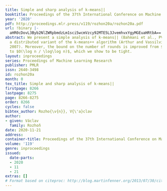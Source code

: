 ```yaml
---
title: Simple and sharp analysis of k-means||
booktitle: Proceedings of the 37th International Conference on Machine Learning
year: '2020'
pdf: http://proceedings.mlr.press/v119/rozhon20a/rozhon20a.pdf
url: !binary |-
  aHR0cDovL3Byb2NlZWRpbmdzLm1sci5wcmVzcy92MTE5L3JvemhvxYgyMGEuaHRtbA==
abstract: We present a simple analysis of k-means|| (Bahmani et al., PVLDB 2012) -
  a distributed variant of the k-means++ algorithm (Arthur and Vassilvitskii, SODA
  2007). Moreover, the bound on the number of rounds is improved from $O(\log n)$
  to $O(\log n / \log\log n)$, which we show to be tight.
layout: inproceedings
series: Proceedings of Machine Learning Research
publisher: PMLR
issn: 2640-3498
id: rozhon20a
month: 0
tex_title: Simple and sharp analysis of k-means||
firstpage: 8266
lastpage: 8275
page: 8266-8275
order: 8266
cycles: false
bibtex_author: Rozho{\v{n}}, V{\'a}clav
author:
- given: Václav
  family: Rozhoň
date: 2020-11-21
address: 
container-title: Proceedings of the 37th International Conference on Machine Learning
volume: '119'
genre: inproceedings
issued:
  date-parts:
  - 2020
  - 11
  - 21
extras: []
# Format based on citeproc: http://blog.martinfenner.org/2013/07/30/citeproc-yaml-for-bibliographies/
---
```

